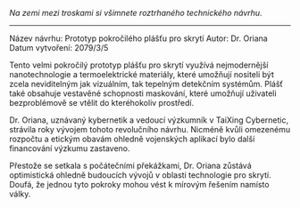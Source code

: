 _Na zemi mezi troskami si všimnete roztrhaného technického návrhu._

---

Název návrhu: Prototyp pokročilého plášťu pro skrytí
Autor: Dr. Oriana
Datum vytvoření: 2079/3/5

Tento velmi pokročilý prototyp plášťu pro skrytí využívá nejmodernější nanotechnologie a termoelektrické materiály, které umožňují nositeli být zcela neviditelným jak vizuálním, tak tepelným detekčním systémům. Plášť také obsahuje vestavěné schopnosti maskování, které umožňují uživateli bezproblémově se vtělit do kteréhokoliv prostředí.

Dr. Oriana, uznávaný kybernetik a vedoucí výzkumník v TaiXing Cybernetic, strávila roky vývojem tohoto revolučního návrhu. Nicméně kvůli omezenému rozpočtu a etickým obavám ohledně vojenských aplikací bylo další financování výzkumu zastaveno.

Přestože se setkala s počátečními překážkami, Dr. Oriana zůstává optimistická ohledně budoucích vývojů v oblasti technologie pro skrytí. Doufá, že jednou tyto pokroky mohou vést k mírovým řešením namísto války.
